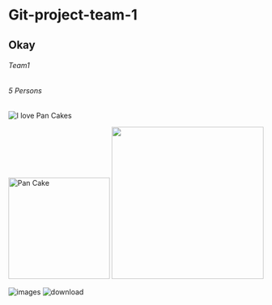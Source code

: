 # Git-project-team-1

## Okay

###### Team1

###### 5 Persons

![I love Pan Cakes](https://images.pexels.com/photos/349728/pexels-photo-349728.jpeg?auto=compress&cs=tinysrgb&w=1260&h=750&dpr=1)

 <img src="https://images.pexels.com/photos/349728/pexels-photo-349728.jpeg?auto=compress&cs=tinysrgb&w=1260&h=750&dpr=1" width="200" title="Pan Cake">
<img src="https://user-images.githubusercontent.com/118299210/208113423-db42039b-4c18-4653-82c2-ace371391e32.png" width="300">

![images](https://user-images.githubusercontent.com/118406978/208235127-d15ec271-70ea-4ad8-832e-ec29ebbfc249.jpg)
![download](https://user-images.githubusercontent.com/118406978/208235253-75815556-633b-429e-bd2a-1f20c13374f0.png)

